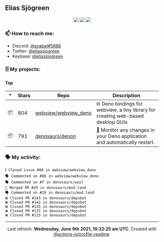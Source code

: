 ## Elias Sjögreen

<p align="center">
  <img src="https://img.shields.io/badge/🎂-dec. 2003-success" />
  <img src="https://img.shields.io/badge/🌎-Stockholm-informational" />
  <img src="https://img.shields.io/badge/👦-He/Him-informational" />
</p>

### 📫 How to reach me:

- Discord: [@snabel#5886](https://discord.com/users/267978757799673866)
- Twitter: [@eliassjogreen](https://twitter.com/eliassjogreen)
- Keybase: [@eliassjogreen](https://keybase.io/eliassjogreen)

### 🗄 My projects:

#### Top
|*|Stars|Repo|Description|
|---|---|---|---|
| 📦 | 804 | [webview/webview_deno](https://github.com/webview/webview_deno) | 🌐 Deno bindings for webview, a tiny library for creating web-based desktop GUIs |
| 📦 | 791 | [denosaurs/denon](https://github.com/denosaurs/denon) | 👀 Monitor any changes in your Deno application and automatically restart. |

### 🗣 My activity:

```
❗️ Closed issue #88 in webview/webview_deno
🗣 Commented on #88 in webview/webview_deno
🗣 Commented on #7 in denosaurs/wait
🎉 Merged PR #29 in denosaurs/mod.land
🗣 Commented on #29 in denosaurs/mod.land
❌ Closed PR #143 in denosaurs/depsbot
❌ Closed PR #142 in denosaurs/depsbot
❌ Closed PR #135 in denosaurs/depsbot
❌ Closed PR #131 in denosaurs/depsbot
❌ Closed PR #125 in denosaurs/depsbot
```

------------
<p align="center">Last refresh: <b>Wednesday, June 9th 2021, 10:22:25 am UTC</b>. Created with <a href=https://github.com/marketplace/actions/profile-readme>@actions-js/profile-readme</a>.</p>
